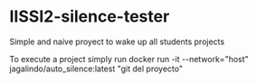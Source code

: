 # IISSI2-silence-tester
Simple and naive proyect to wake up all students projects

To execute a project simply run 
docker run -it --network="host" jagalindo/auto_silence:latest "git del proyecto"
